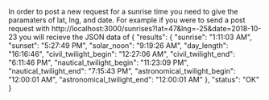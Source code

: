 

In order to post a new request for a sunrise time you need to give the paramaters of lat, lng, and date.
For example if you were to send a post request with http://localhost:3000/sunrises?lat=47&lng=-25&date=2018-10-23
you will recieve the JSON data of 
{
    "results": {
        "sunrise": "1:11:03 AM",
        "sunset": "5:27:49 PM",
        "solar_noon": "9:19:26 AM",
        "day_length": "16:16:46",
        "civil_twilight_begin": "12:27:06 AM",
        "civil_twilight_end": "6:11:46 PM",
        "nautical_twilight_begin": "11:23:09 PM",
        "nautical_twilight_end": "7:15:43 PM",
        "astronomical_twilight_begin": "12:00:01 AM",
        "astronomical_twilight_end": "12:00:01 AM"
    },
    "status": "OK"
}
